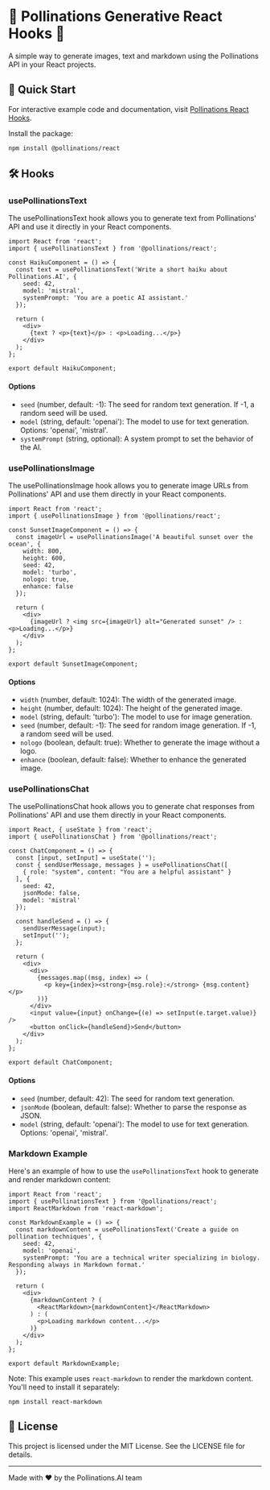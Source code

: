 # 🌸 Pollinations Generative React Hooks 🌸

A simple way to generate images, text and markdown using the Pollinations API in your React projects.

## 🚀 Quick Start

For interactive example code and documentation, visit [Pollinations React Hooks](https://react-hooks.pollinations.ai).

Install the package:

    npm install @pollinations/react

## 🛠️ Hooks

### usePollinationsText

The usePollinationsText hook allows you to generate text from Pollinations' API and use it directly in your React components.

    import React from 'react';
    import { usePollinationsText } from '@pollinations/react';

    const HaikuComponent = () => {
      const text = usePollinationsText('Write a short haiku about Pollinations.AI', { 
        seed: 42,
        model: 'mistral',
        systemPrompt: 'You are a poetic AI assistant.'
      });
      
      return (
        <div>
          {text ? <p>{text}</p> : <p>Loading...</p>}
        </div>
      );
    };

    export default HaikuComponent;

#### Options

- `seed` (number, default: -1): The seed for random text generation. If -1, a random seed will be used.
- `model` (string, default: 'openai'): The model to use for text generation. Options: 'openai', 'mistral'.
- `systemPrompt` (string, optional): A system prompt to set the behavior of the AI.

### usePollinationsImage

The usePollinationsImage hook allows you to generate image URLs from Pollinations' API and use them directly in your React components.

    import React from 'react';
    import { usePollinationsImage } from '@pollinations/react';

    const SunsetImageComponent = () => {
      const imageUrl = usePollinationsImage('A beautiful sunset over the ocean', {
        width: 800,
        height: 600,
        seed: 42,
        model: 'turbo',
        nologo: true,
        enhance: false
      });

      return (
        <div>
          {imageUrl ? <img src={imageUrl} alt="Generated sunset" /> : <p>Loading...</p>}
        </div>
      );
    };

    export default SunsetImageComponent;

#### Options

- `width` (number, default: 1024): The width of the generated image.
- `height` (number, default: 1024): The height of the generated image.
- `model` (string, default: 'turbo'): The model to use for image generation.
- `seed` (number, default: -1): The seed for random image generation. If -1, a random seed will be used.
- `nologo` (boolean, default: true): Whether to generate the image without a logo.
- `enhance` (boolean, default: false): Whether to enhance the generated image.

### usePollinationsChat

The usePollinationsChat hook allows you to generate chat responses from Pollinations' API and use them directly in your React components.

    import React, { useState } from 'react';
    import { usePollinationsChat } from '@pollinations/react';

    const ChatComponent = () => {
      const [input, setInput] = useState('');
      const { sendUserMessage, messages } = usePollinationsChat([
        { role: "system", content: "You are a helpful assistant" }
      ], { 
        seed: 42, 
        jsonMode: false,
        model: 'mistral'
      });

      const handleSend = () => {
        sendUserMessage(input);
        setInput('');
      };

      return (
        <div>
          <div>
            {messages.map((msg, index) => (
              <p key={index}><strong>{msg.role}:</strong> {msg.content}</p>
            ))}
          </div>
          <input value={input} onChange={(e) => setInput(e.target.value)} />
          <button onClick={handleSend}>Send</button>
        </div>
      );
    };

    export default ChatComponent;

#### Options

- `seed` (number, default: 42): The seed for random text generation.
- `jsonMode` (boolean, default: false): Whether to parse the response as JSON.
- `model` (string, default: 'openai'): The model to use for text generation. Options: 'openai', 'mistral'.

### Markdown Example

Here's an example of how to use the `usePollinationsText` hook to generate and render markdown content:

    import React from 'react';
    import { usePollinationsText } from '@pollinations/react';
    import ReactMarkdown from 'react-markdown';

    const MarkdownExample = () => {
      const markdownContent = usePollinationsText('Create a guide on pollination techniques', {
        seed: 42,
        model: 'openai',
        systemPrompt: 'You are a technical writer specializing in biology. Responding always in Markdown format.'
      });

      return (
        <div>
          {markdownContent ? (
            <ReactMarkdown>{markdownContent}</ReactMarkdown>
          ) : (
            <p>Loading markdown content...</p>
          )}
        </div>
      );
    };

    export default MarkdownExample;

Note: This example uses `react-markdown` to render the markdown content. You'll need to install it separately:

    npm install react-markdown

## 📜 License

This project is licensed under the MIT License. See the LICENSE file for details.

---

Made with ❤️ by the Pollinations.AI team